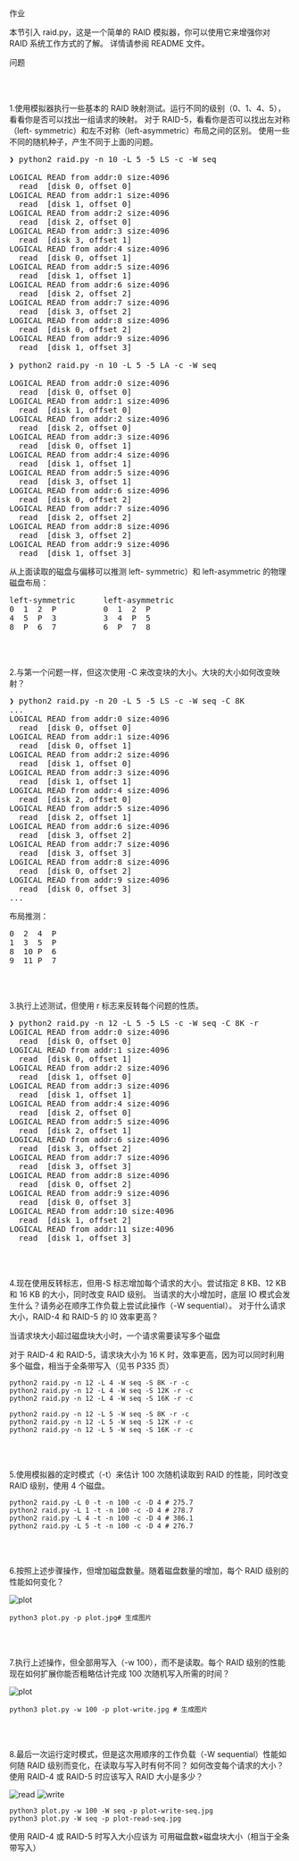 作业

本节引入 raid.py，这是一个简单的 RAID 模拟器，你可以使用它来增强你对 RAID 系统工作方式的了解。
详情请参阅 README 文件。

问题

<br/>
<br/>

1.使用模拟器执行一些基本的 RAID 映射测试。运行不同的级别（0、1、4、5），看看你是否可以找出一组请求的映射。
对于 RAID-5，看看你是否可以找出左对称（left- symmetric）和左不对称（left-asymmetric）布局之间的区别。
使用一些不同的随机种子，产生不同于上面的问题。

<pre>
❯ python2 raid.py -n 10 -L 5 -5 LS -c -W seq

LOGICAL READ from addr:0 size:4096
  read  [disk 0, offset 0]   
LOGICAL READ from addr:1 size:4096
  read  [disk 1, offset 0]   
LOGICAL READ from addr:2 size:4096
  read  [disk 2, offset 0]   
LOGICAL READ from addr:3 size:4096
  read  [disk 3, offset 1]   
LOGICAL READ from addr:4 size:4096
  read  [disk 0, offset 1]   
LOGICAL READ from addr:5 size:4096
  read  [disk 1, offset 1]   
LOGICAL READ from addr:6 size:4096
  read  [disk 2, offset 2]   
LOGICAL READ from addr:7 size:4096
  read  [disk 3, offset 2]   
LOGICAL READ from addr:8 size:4096
  read  [disk 0, offset 2]   
LOGICAL READ from addr:9 size:4096
  read  [disk 1, offset 3]  

❯ python2 raid.py -n 10 -L 5 -5 LA -c -W seq

LOGICAL READ from addr:0 size:4096
  read  [disk 0, offset 0]   
LOGICAL READ from addr:1 size:4096
  read  [disk 1, offset 0]   
LOGICAL READ from addr:2 size:4096
  read  [disk 2, offset 0]   
LOGICAL READ from addr:3 size:4096
  read  [disk 0, offset 1]   
LOGICAL READ from addr:4 size:4096
  read  [disk 1, offset 1]   
LOGICAL READ from addr:5 size:4096
  read  [disk 3, offset 1]   
LOGICAL READ from addr:6 size:4096
  read  [disk 0, offset 2]   
LOGICAL READ from addr:7 size:4096
  read  [disk 2, offset 2]   
LOGICAL READ from addr:8 size:4096
  read  [disk 3, offset 2]   
LOGICAL READ from addr:9 size:4096
  read  [disk 1, offset 3] 
</pre>

从上面读取的磁盘与偏移可以推测 left- symmetric）和 left-asymmetric 的物理磁盘布局：
<pre>
left-symmetric      left-asymmetric
0  1  2  P          0  1  2  P
4  5  P  3          3  4  P  5
8  P  6  7          6  P  7  8
</pre>
 

<br/>
<br/>

2.与第一个问题一样，但这次使用 -C 来改变块的大小。大块的大小如何改变映射？

<pre>
❯ python2 raid.py -n 20 -L 5 -5 LS -c -W seq -C 8K
...
LOGICAL READ from addr:0 size:4096
  read  [disk 0, offset 0]   
LOGICAL READ from addr:1 size:4096
  read  [disk 0, offset 1]   
LOGICAL READ from addr:2 size:4096
  read  [disk 1, offset 0]   
LOGICAL READ from addr:3 size:4096
  read  [disk 1, offset 1]   
LOGICAL READ from addr:4 size:4096
  read  [disk 2, offset 0]   
LOGICAL READ from addr:5 size:4096
  read  [disk 2, offset 1]   
LOGICAL READ from addr:6 size:4096
  read  [disk 3, offset 2]   
LOGICAL READ from addr:7 size:4096
  read  [disk 3, offset 3]   
LOGICAL READ from addr:8 size:4096
  read  [disk 0, offset 2]   
LOGICAL READ from addr:9 size:4096
  read  [disk 0, offset 3]  
... 
</pre>

布局推测：
<pre>
0  2  4  P
1  3  5  P
8  10 P  6
9  11 P  7
</pre>

<br/>
<br/>

3.执行上述测试，但使用 r 标志来反转每个问题的性质。

<pre>
❯ python2 raid.py -n 12 -L 5 -5 LS -c -W seq -C 8K -r
LOGICAL READ from addr:0 size:4096
  read  [disk 0, offset 0]   
LOGICAL READ from addr:1 size:4096
  read  [disk 0, offset 1]   
LOGICAL READ from addr:2 size:4096
  read  [disk 1, offset 0]   
LOGICAL READ from addr:3 size:4096
  read  [disk 1, offset 1]   
LOGICAL READ from addr:4 size:4096
  read  [disk 2, offset 0]   
LOGICAL READ from addr:5 size:4096
  read  [disk 2, offset 1]   
LOGICAL READ from addr:6 size:4096
  read  [disk 3, offset 2]   
LOGICAL READ from addr:7 size:4096
  read  [disk 3, offset 3]   
LOGICAL READ from addr:8 size:4096
  read  [disk 0, offset 2]   
LOGICAL READ from addr:9 size:4096
  read  [disk 0, offset 3]   
LOGICAL READ from addr:10 size:4096
  read  [disk 1, offset 2] 
LOGICAL READ from addr:11 size:4096
  read  [disk 1, offset 3] 
</pre>

<br/>
<br/>

4.现在使用反转标志，但用-S 标志增加每个请求的大小。尝试指定 8 KB、12 KB 和 16 KB 的大小，同时改变 RAID 级别。
当请求的大小增加时，底层 IO 模式会发生什么？请务必在顺序工作负载上尝试此操作（-W sequential）。
对于什么请求大小，RAID-4 和 RAID-5 的 I0 效率更高？

当请求块大小超过磁盘块大小时，一个请求需要读写多个磁盘

对于 RAID-4 和 RAID-5，请求块大小为 16 K 时，效率更高，因为可以同时利用多个磁盘，相当于全条带写入（见书 P335 页）

```shell script
python2 raid.py -n 12 -L 4 -W seq -S 8K -r -c 
python2 raid.py -n 12 -L 4 -W seq -S 12K -r -c
python2 raid.py -n 12 -L 4 -W seq -S 16K -r -c

python2 raid.py -n 12 -L 5 -W seq -S 8K -r -c 
python2 raid.py -n 12 -L 5 -W seq -S 12K -r -c
python2 raid.py -n 12 -L 5 -W seq -S 16K -r -c
```

<br/>
<br/>

5.使用模拟器的定时模式（-t）来估计 100 次随机读取到 RAID 的性能，同时改变 RAID 级别，使用 4 个磁盘。

```shell script
python2 raid.py -L 0 -t -n 100 -c -D 4 # 275.7
python2 raid.py -L 1 -t -n 100 -c -D 4 # 278.7
python2 raid.py -L 4 -t -n 100 -c -D 4 # 386.1
python2 raid.py -L 5 -t -n 100 -c -D 4 # 276.7
```

<br/>
<br/>

6.按照上述步骤操作，但增加磁盘数量。随着磁盘数量的增加，每个 RAID 级别的性能如何变化？

![plot](./plot.jpg)

```shell script
python3 plot.py -p plot.jpg# 生成图片
```

<br/>
<br/>

7.执行上述操作，但全部用写入（-w 100），而不是读取。每个 RAID 级别的性能现在如何扩展你能否粗略估计完成 100 次随机写入所需的时间？

![plot](./plot-write.jpg)

```shell script
python3 plot.py -w 100 -p plot-write.jpg # 生成图片
```

<br/>
<br/>

8.最后一次运行定时模式，但是这次用顺序的工作负载（-W sequential）性能如何随 RAID 级别而变化，在读取与写入时有何不同？
如何改变每个请求的大小？使用 RAID-4 或 RAID-5 时应该写入 RAID 大小是多少？


![read](./plot-read-seq.jpg)
![write](./plot-write-seq.jpg)

```shell script
python3 plot.py -w 100 -W seq -p plot-write-seq.jpg 
python3 plot.py -W seq -p plot-read-seq.jpg 
```

使用 RAID-4 或 RAID-5 时写入大小应该为 可用磁盘数×磁盘块大小（相当于全条带写入）
